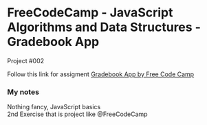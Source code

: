# FreeCodeCamp - JavaScript Algorithms and Data Structures - Gradebook App
Project #002

Follow this link for assigment
[Gradebook App by Free Code Camp](https://www.freecodecamp.org/learn/javascript-algorithms-and-data-structures-v8/#review-js-fundamentals-by-building-a-gradebook-app)

### My notes
Nothing fancy, JavaScript basics    
2nd Exercise that is project like @FreeCodeCamp 